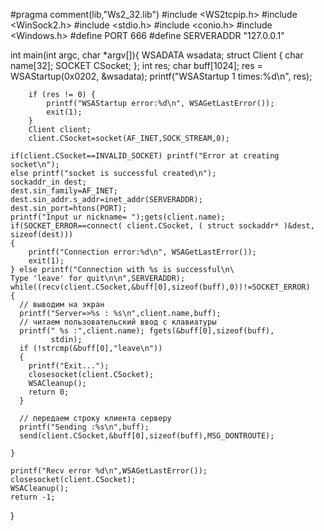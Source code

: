 #pragma comment(lib,"Ws2_32.lib")
#include <WS2tcpip.h>
#include <WinSock2.h>
#include <stdio.h>
#include <conio.h>
#include <Windows.h>
#define PORT 666
#define SERVERADDR "127.0.0.1"

int main(int argc, char *argv[]){
	WSADATA wsadata;
	struct Client
	{
		char name[32];
		SOCKET CSocket;
	};
	int res;
	char buff[1024];
        res = WSAStartup(0x0202, &wsadata);
        printf("WSAStartup 1 times:%d\n", res);

        if (res != 0) {
            printf("WSAStartup error:%d\n", WSAGetLastError());
            exit(1);
        }
		Client client;
		client.CSocket=socket(AF_INET,SOCK_STREAM,0);
	
	if(client.CSocket==INVALID_SOCKET) printf("Error at creating socket\n");
	else printf("socket is successful created\n");
	sockaddr_in dest;
	dest.sin_family=AF_INET;
    dest.sin_addr.s_addr=inet_addr(SERVERADDR);
	dest.sin_port=htons(PORT);
	printf("Input ur nickname= ");gets(client.name);
	if(SOCKET_ERROR==connect( client.CSocket, ( struct sockaddr* )&dest, sizeof(dest)))
	{
		printf("Connection error:%d\n", WSAGetLastError());
		exit(1);
	} else printf("Connection with %s is successful\n\
    Type 'leave' for quit\n\n",SERVERADDR);
    while((recv(client.CSocket,&buff[0],sizeof(buff),0))!=SOCKET_ERROR)
    {
      // выводим на экран 
      printf("Server=>%s : %s\n",client.name,buff);
      // читаем пользовательский ввод с клавиатуры
      printf(" %s :",client.name); fgets(&buff[0],sizeof(buff),
             stdin);
      if (!strcmp(&buff[0],"leave\n"))
      {
        printf("Exit...");
        closesocket(client.CSocket);
        WSACleanup();
        return 0;
      }

      // передаем строку клиента серверу
	  printf("Sending :%s\n",buff);
      send(client.CSocket,&buff[0],sizeof(buff),MSG_DONTROUTE);
	  
    }

    printf("Recv error %d\n",WSAGetLastError());
    closesocket(client.CSocket);
    WSACleanup();
    return -1;
  }
